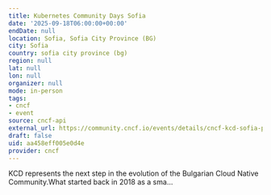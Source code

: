```yaml
---
title: Kubernetes Community Days Sofia
date: '2025-09-18T06:00:00+00:00'
endDate: null
location: Sofia, Sofia City Province (BG)
city: Sofia
country: sofia city province (bg)
region: null
lat: null
lon: null
organizer: null
mode: in-person
tags:
- cncf
- event
source: cncf-api
external_url: https://community.cncf.io/events/details/cncf-kcd-sofia-presents-kubernetes-community-days-sofia/
draft: false
uid: aa458eff005e0d4e
provider: cncf
---
```

KCD represents the next step in the evolution of the Bulgarian Cloud Native Community.What started back in 2018 as a sma...
